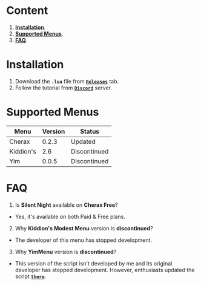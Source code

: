 # Content
1. [**Installation**](#Installation).
2. [**Supported Menus**](#Supported-Menus).
3. [**FAQ**](#FAQ).

# Installation
1. Download the **`.lua`** file from [**`Releases`**](https://github.com/SilentSalo/SilentNight/releases) tab.
2. Follow the tutorial from [**`Discord`**](https://discord.com/invite/AYpT8cBaVb) server.

# Supported Menus
| Menu | Version | Status | 
|--|--|--|
| Cherax | 0.2.3 | Updated |
| Kiddion's | 2.6 | Discontinued |
| Yim | 0.0.5 | Discontinued |

# FAQ
1. Is **Silent Night** available on **Cherax Free**?
- Yes, it's available on  both Paid & Free plans.
2. Why **Kiddion's Modest Menu** version is **discontinued**?
- The developer of this menu has stopped development.
3. Why **YimMenu** version is **discontinued**?
- This version of the script isn't developed by me and its original developer has stopped development. However, enthusiasts updated the script [**`there`**](https://github.com/xnightli06x/Silent-Night/tree/main).
